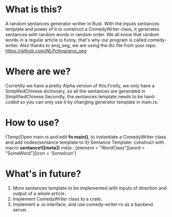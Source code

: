 # What is this?
A random sentances generator writter in Rust. With the inputs sentances template and power of it to construct a ComedyWriter class, it generates sentances with random words in random order. We all know that random words in a regular article is funny, that's why our program is called comedy-writer.
Also thanks to ansj_seg, we are using the dic file from your repo. https://github.com/NLPchina/ansj_seg
# Where are we?
Currently we have a pretty Alpha version of this.Firstly, we only have a SimplifedChinese dictionary, so all the sentances are generated in SimplifiedChinese.Secondly, the sentances template needs to be hard-coded so you can only use it by changing generator template in main.rs. 
# How to use?
(Temp)Open main.rs and edit **fn main()**, to instantiate a ComedyWriter class and add nodes{sentance template to it}
Sentance Template:
construct with macro **sentance!([meta])**
meta : [element = "WordClass"][word = "SomeWord"][icon = 'SomeIcon']
# What's in future?
1. More sentances template to be implemented with inputs of direction and output of a whole article.
2. Implement ComedyWriter class to a crate.
3. Implement a .io interface, and use comedy-writer-rs as a backend server.
